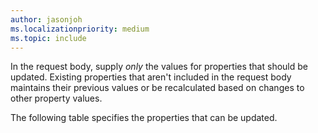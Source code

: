 ```yaml
---
author: jasonjoh
ms.localizationpriority: medium
ms.topic: include
---
```


<!-- markdownlint-disable MD041 -->

In the request body, supply *only* the values for properties that should be updated. Existing properties that aren't included in the request body maintains their previous values or be recalculated based on changes to other property values.

The following table specifies the properties that can be updated.
